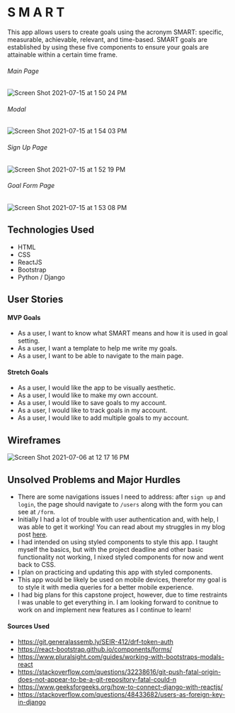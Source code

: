 # S M A R T 

This app allows users to create goals using the acronym SMART: specific, measurable, achievable, relevant, and time-based. SMART goals are established by using these five components to ensure your goals are attainable within a certain time frame.


###### Main Page
![Screen Shot 2021-07-15 at 1 50 24 PM](https://user-images.githubusercontent.com/80438770/125834082-abb8c6ba-064c-43d1-86cd-7c87bd94067c.png)

###### Modal
![Screen Shot 2021-07-15 at 1 54 03 PM](https://user-images.githubusercontent.com/80438770/125834611-1624ba75-401c-431b-a68b-fd71293e31f9.png)

###### Sign Up Page
![Screen Shot 2021-07-15 at 1 52 19 PM](https://user-images.githubusercontent.com/80438770/125834349-eac4a03a-9a5d-40ce-ae27-31ea0203a7fc.png)

###### Goal Form Page
![Screen Shot 2021-07-15 at 1 53 08 PM](https://user-images.githubusercontent.com/80438770/125834467-4d69ca1d-0d4e-4e9d-a6ce-0824a4fd9b62.png)



## Technologies Used
- HTML
- CSS
- ReactJS
- Bootstrap
- Python / Django

## User Stories
#### MVP Goals
- As a user, I want to know what SMART means and how it is used in goal setting.
- As a user, I want a template to help me write my goals.
- As a user, I want to be able to navigate to the main page.

#### Stretch Goals
- As a user, I would like the app to be visually aesthetic.
- As a user, I would like to make my own account.
- As a user, I would like to save goals to my account.
- As a user, I would like to track goals in my account.
- As a user, I would like to add multiple goals to my account.

## Wireframes 
![Screen Shot 2021-07-06 at 12 17 16 PM](https://user-images.githubusercontent.com/80438770/124634234-1c660800-de54-11eb-9846-455bede3e861.png)

## Unsolved Problems and Major Hurdles
- There are some navigations issues I need to address: after ```sign up``` and ```login```, the page should navigate to ```/users``` along with the form you can see at ```/form```. 
- Initially I had a lot of trouble with user authentication and, with help, I was able to get it working! You can read about my struggles in my blog post [here](https://jaclyn-blinstrubas.medium.com/fourth-project-flop-42afc5320709).
- I had intended on using styled components to style this app. I taught myself the basics, but with the project deadline and other basic functionality not working, I nixed styled components for now and went back to CSS.
- I plan on practicing and updating this app with styled components.
- This app would be likely be used on mobile devices, therefor my goal is to style it with media queries for a better mobile experience. 
- I had big plans for this capstone project, however, due to time restraints I was unable to get everything in. I am looking forward to conitnue to work on and implement new features as I continue to learn! 

#### Sources Used
- https://git.generalassemb.ly/SEIR-412/drf-token-auth
- https://react-bootstrap.github.io/components/forms/
- https://www.pluralsight.com/guides/working-with-bootstraps-modals-react
- https://stackoverflow.com/questions/32238616/git-push-fatal-origin-does-not-appear-to-be-a-git-repository-fatal-could-n 
- https://www.geeksforgeeks.org/how-to-connect-django-with-reactjs/
- https://stackoverflow.com/questions/48433682/users-as-foreign-key-in-django
